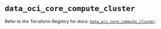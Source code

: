 # `data_oci_core_compute_cluster`

Refer to the Terraform Registry for docs: [`data_oci_core_compute_cluster`](https://registry.terraform.io/providers/hashicorp/oci/7.19.0/docs/data-sources/core_compute_cluster).

